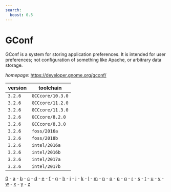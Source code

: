 ```yaml
---
search:
  boost: 0.5
---
```

# GConf

GConf is a system for storing application preferences.  It is intended for user preferences; not configuration  of something like Apache, or arbitrary data storage.

*homepage*: <https://developer.gnome.org/gconf/>

version | toolchain
--------|----------
``3.2.6`` | ``GCCcore/10.3.0``
``3.2.6`` | ``GCCcore/11.2.0``
``3.2.6`` | ``GCCcore/11.3.0``
``3.2.6`` | ``GCCcore/8.2.0``
``3.2.6`` | ``GCCcore/8.3.0``
``3.2.6`` | ``foss/2016a``
``3.2.6`` | ``foss/2018b``
``3.2.6`` | ``intel/2016a``
``3.2.6`` | ``intel/2016b``
``3.2.6`` | ``intel/2017a``
``3.2.6`` | ``intel/2017b``

[0](../0/index.md) - [a](../a/index.md) - [b](../b/index.md) - [c](../c/index.md) - [d](../d/index.md) - [e](../e/index.md) - [f](../f/index.md) - [g](../g/index.md) - [h](../h/index.md) - [i](../i/index.md) - [j](../j/index.md) - [k](../k/index.md) - [l](../l/index.md) - [m](../m/index.md) - [n](../n/index.md) - [o](../o/index.md) - [p](../p/index.md) - [q](../q/index.md) - [r](../r/index.md) - [s](../s/index.md) - [t](../t/index.md) - [u](../u/index.md) - [v](../v/index.md) - [w](../w/index.md) - [x](../x/index.md) - [y](../y/index.md) - [z](../z/index.md)

